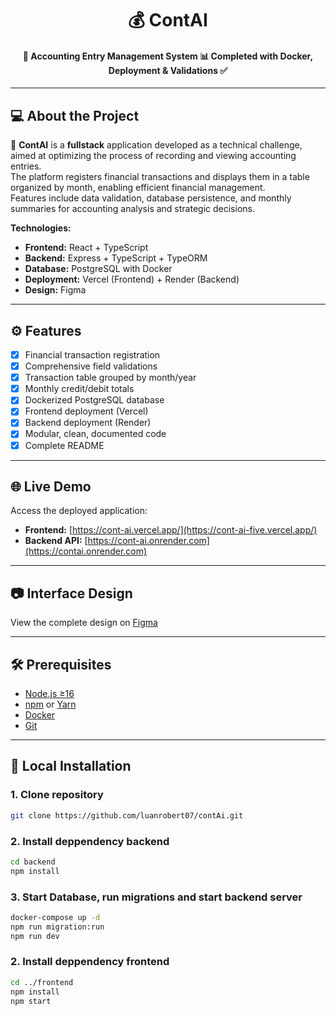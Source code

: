 <h1 align="center">
    💰 ContAI
</h1>

<h4 align="center"> 
	🚀 Accounting Entry Management System 📊 Completed with Docker, Deployment & Validations ✅
</h4>

---

## 💻 About the Project

📘 **ContAI** is a **fullstack** application developed as a technical challenge, aimed at optimizing the process of recording and viewing accounting entries.  
The platform registers financial transactions and displays them in a table organized by month, enabling efficient financial management.  
Features include data validation, database persistence, and monthly summaries for accounting analysis and strategic decisions.

**Technologies:**
- **Frontend:** React + TypeScript
- **Backend:** Express + TypeScript + TypeORM
- **Database:** PostgreSQL with Docker
- **Deployment:** Vercel (Frontend) + Render (Backend)
- **Design:** Figma

---

## ⚙️ Features

- [x] Financial transaction registration
- [x] Comprehensive field validations
- [x] Transaction table grouped by month/year
- [x] Monthly credit/debit totals
- [x] Dockerized PostgreSQL database
- [x] Frontend deployment (Vercel)
- [x] Backend deployment (Render)
- [x] Modular, clean, documented code
- [x] Complete README

---

## 🌐 Live Demo

Access the deployed application:
- **Frontend:** [https://cont-ai.vercel.app/](https://cont-ai-five.vercel.app/)
- **Backend API:** [https://cont-ai.onrender.com](https://contai.onrender.com)

---

## 📷 Interface Design
View the complete design on [Figma](https://www.figma.com/design/bC3YtUpQGiN1Jh3P1PeDq5/contaAi?node-id=1-669&t=4sDoM81IHIUYuSgX-0)

---

## 🛠 Prerequisites

- [Node.js ≥16](https://nodejs.org/)
- [npm](https://docs.npmjs.com/downloading-and-installing-node-js-and-npm) or [Yarn](https://yarnpkg.com/getting-started/install)
- [Docker](https://docs.docker.com/get-docker/)
- [Git](https://git-scm.com/downloads)

---

## 🚀 Local Installation

### 1. Clone repository
```bash
git clone https://github.com/luanrobert07/contAi.git
```

### 2. Install deppendency backend
```bash
cd backend
npm install
```

### 3. Start Database, run migrations and start backend server
```bash
docker-compose up -d
npm run migration:run
npm run dev
```

### 2. Install deppendency frontend
```bash
cd ../frontend
npm install
npm start 
```
